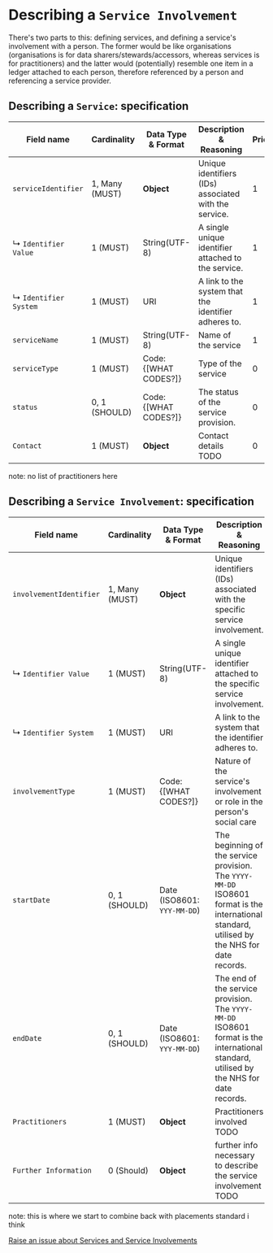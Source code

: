 # Describing a `Service Involvement`

There's two parts to this: defining services, and defining a service's involvement with a person. The former would be like organisations (organisations is for data sharers/stewards/accessors, whereas services is for practitioners) and the latter would (potentially) resemble one item in a ledger attached to each person, therefore referenced by a person and referencing a service provider.  

## Describing a `Service`: specification

|Field name|Cardinality|Data Type & Format|Description & Reasoning|Priority|
|----------|-----------|------------------|-----------------------|--------|
|`serviceIdentifier`|1, Many (MUST)|**Object**|Unique identifiers (IDs) associated with the service.|1|
|↳ `Identifier Value`|1 (MUST)|String(UTF-8)|A single unique identifier attached to the service.|1|
|↳ `Identifier System`|1 (MUST)|URI|A link to the system that the identifier adheres to.|1|
|`serviceName`|1 (MUST)|String(UTF-8)|Name of the service|1|
|`serviceType`|1 (MUST)|Code: {[WHAT CODES?]}|Type of the service|0|
|`status`|0, 1 (SHOULD)|Code: {[WHAT CODES?]}|The status of the service provision.|0|
|`Contact`|1 (MUST)|**Object**|Contact details TODO|0|

note: no list of practitioners here


## Describing a `Service Involvement`: specification

|Field name|Cardinality|Data Type & Format|Description & Reasoning|Priority|
|----------|-----------|------------------|-----------------------|--------|
|`involvementIdentifier`|1, Many (MUST)|**Object**|Unique identifiers (IDs) associated with the specific service involvement.|1|
|↳ `Identifier Value`|1 (MUST)|String(UTF-8)|A single unique identifier attached to the specific service involvement.|1|
|↳ `Identifier System`|1 (MUST)|URI|A link to the system that the identifier adheres to.|1|
|`involvementType`|1 (MUST)|Code: {[WHAT CODES?]}|Nature of the service's involvement or role in the person's social care|0|
|`startDate`|0, 1 (SHOULD)|Date (ISO8601: `YYY-MM-DD`)|The beginning of the service provision. The `YYYY-MM-DD` ISO8601 format is the international standard, utilised by the NHS for date records.|1|
|`endDate`|0, 1 (SHOULD)|Date (ISO8601: `YYY-MM-DD`)|The end of the service provision. The `YYYY-MM-DD` ISO8601 format is the international standard, utilised by the NHS for date records.|1|
|`Practitioners`|1 (MUST)|**Object**|Practitioners involved TODO|0|
|`Further Information`|0 (Should)|**Object**|further info necessary to describe the service involvement TODO|0|

note: this is where we start to combine back with placements standard i think

<a href="https://github.com/SocialCareData/person-standard/issues/new?template=content_issue.yml&title=Services:" class="web-button" target="_blank">Raise an issue about Services and Service Involvements</a>
